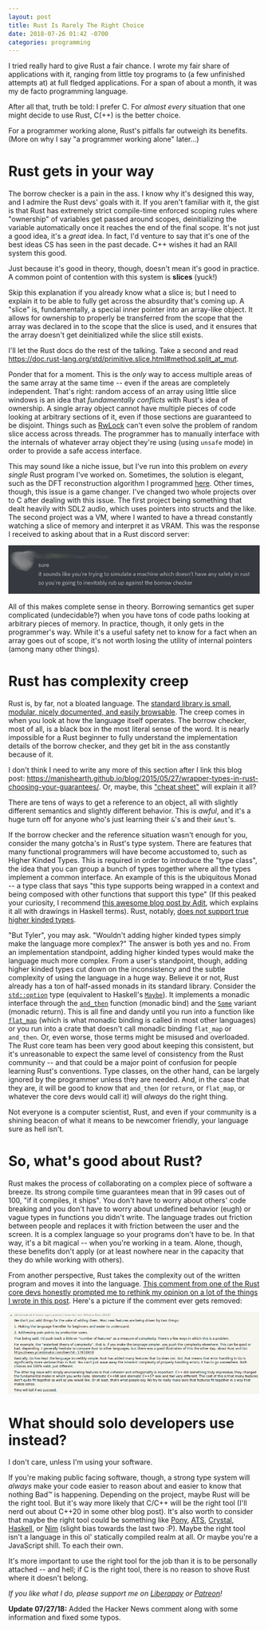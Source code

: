 ```yaml
---
layout: post
title: Rust Is Rarely The Right Choice
date: 2018-07-26 01:42 -0700
categories: programming
---
```


I tried really hard to give Rust a fair chance. I wrote my fair share of applications with it, ranging from little toy programs to (a few unfinished attempts at) at full fledged applications. For a span of about a month, it was my de facto programming language.

After all that, truth be told: I prefer C. For _almost every_ situation that one might decide to use Rust, C(++) is the better choice.

For a programmer working alone, Rust's pitfalls far outweigh its benefits. (More on why I say "a programmer working alone" later...)

Rust gets in your way
===
The borrow checker is a pain in the ass. I know why it's designed this way, and I admire the Rust devs' goals with it. If you aren't familiar with it, the gist is that Rust has extremely strict compile-time enforced scoping rules where "ownership" of variables get passed around scopes, deinitializing the variable automatically once it reaches the end of the final scope. It's not just a good idea, it's a _great_ idea. In fact, I'd venture to say that it's one of the best ideas CS has seen in the past decade. C++ wishes it had an RAII system this good.

Just because it's good in theory, though, doesn't mean it's good in practice. A common point of contention with this system is **slices** (yuck!)

Skip this explanation if you already know what a slice is; but I need to explain it to be able to fully get across the absurdity that's coming up. A "slice" is, fundamentally, a special inner pointer into an array-like object. It allows for ownership to properly be transferred from the scope that the array was declared in to the scope that the slice is used, and it ensures that the array doesn't get deinitialized while the slice still exists.

I'll let the Rust docs do the rest of the talking. Take a second and read <https://doc.rust-lang.org/std/primitive.slice.html#method.split_at_mut>.

Ponder that for a moment. This is the _only_ way to access multiple areas of the same array at the same time -- even if the areas are completely independent. That's right: random access of an array using little slice windows is an idea that _fundamentally conflicts_ with Rust's idea of ownership. A single array object cannot have multiple pieces of code looking at arbitrary sections of it, even if those sections are guaranteed to be disjoint. Things such as [RwLock](https://doc.rust-lang.org/std/sync/struct.RwLock.html) can't even solve the problem of random slice access across threads. The programmer has to manually interface with the internals of whatever array object they're using (using `unsafe` mode) in order to provide a safe access interface.

This may sound like a niche issue, but I've run into this problem on _every single_ Rust program I've worked on. Sometimes, the solution is elegant, such as the DFT reconstruction algorithm I programmed [here](https://github.com/Aearnus/strange-probability-experiment/blob/master/src/main.rs#L150). Other times, though, this issue is a game changer. I've changed two whole projects over to C after dealing with this issue. The first project being something that dealt heavily with SDL2 audio, which uses pointers into structs and the like. The second project was a VM, where I wanted to have a thread constantly watching a slice of memory and interpret it as VRAM. This was the response I received to asking about that in a Rust discord server:

![As if incompatibility was the worst of my problems...](/assets/imgs/rust-is-not-the-right-choice/0.png)

All of this makes complete sense in theory. Borrowing semantics get super complicated (undecidable?) when you have tons of code paths looking at arbitrary pieces of memory. In practice, though, it only gets in the programmer's way. While it's a useful safety net to know for a fact when an array goes out of scope, it's not worth losing the utility of internal pointers (among many other things).

Rust has complexity creep
===
Rust is, by far, not a bloated language. The [standard library is small, modular, nicely documented, and easily browsable](https://doc.rust-lang.org/std/). The creep comes in when you look at how the language itself operates. The borrow checker, most of all, is a black box in the most literal sense of the word. It is nearly impossible for a Rust beginner to fully understand the implementation details of the borrow checker, and they get bit in the ass constantly because of it.

I don't think I need to write any more of this section after I link this blog post: <https://manishearth.github.io/blog/2015/05/27/wrapper-types-in-rust-choosing-your-guarantees/>. Or, maybe, this ["cheat sheet"](https://i.redd.it/moxxoeir7iqz.png) will explain it all?

There are tens of ways to get a reference to an object, all with slightly different semantics and slightly different behavior. This is _awful_, and it's a huge turn off for anyone who's just learning their `&`'s and their `&mut`'s.

If the borrow checker and the reference situation wasn't enough for you, consider the many gotcha's in Rust's type system. There are features that many functional programmers will have become accustomed to, such as Higher Kinded Types. This is required in order to introduce the "type class", the idea that you can group a bunch of types together where all the types implement a common interface. An example of this is the ubiquitous Monad -- a type class that says "this type supports being wrapped in a context and being composed with other functions that support this type" (If this peaked your curiosity, I recommend [this awesome blog post by Adit](http://adit.io/posts/2013-04-17-functors,_applicatives,_and_monads_in_pictures.html), which explains it all with drawings in Haskell terms). Rust, notably, [does not support true higher kinded types](https://github.com/rust-lang/rfcs/issues/324).

"But Tyler", you may ask. "Wouldn't adding higher kinded types simply make the language more complex?" The answer is both yes and no. From an implementation standpoint, adding higher kinded types would make the language much more complex. From a user's standpoint, though, adding higher kinded types cut down on the inconsistency and the subtle complexity of using the language in a huge way. Believe it or not, Rust already has a ton of half-assed monads in its standard library. Consider the [`std::option`](https://doc.rust-lang.org/std/option/) type (equivalent to Haskell's [`Maybe`](https://hackage.haskell.org/package/base-4.11.1.0/docs/Data-Maybe.html)). It implements a monadic interface through the [`and_then`](https://doc.rust-lang.org/std/option/enum.Option.html#method.and_then) function (monadic bind) and the [`Some`](https://doc.rust-lang.org/std/option/enum.Option.html#variant.Some) variant (monadic return). This is all fine and dandy until you run into a function like [`flat_map`](https://doc.rust-lang.org/std/iter/trait.Iterator.html#method.flat_map) (which is what monadic binding is called in most other languages) or you run into a crate that doesn't call monadic binding `flat_map` or `and_then`. Or, even worse, those terms might be misused and overloaded. The Rust core team has been very good about keeping this consistent, but it's unreasonable to expect the same level of consistency from the Rust community -- and that could be a major point of confusion for people learning Rust's conventions. Type classes, on the other hand, can be largely ignored by the programmer unless they are needed. And, in the case that they are, it will be good to know that `and_then` (or `return`, or `flat_map`, or whatever the core devs would call it) will _always_ do the right thing.

Not everyone is a computer scientist, Rust, and even if your community is a shining beacon of what it means to be newcomer friendly, your language sure as hell isn't.


So, what's good about Rust?
===
Rust makes the process of collaborating on a complex piece of software a breeze. Its strong compile time guarantees mean that in 99 cases out of 100, "if it compiles, it ships". You don't have to worry about others' code breaking and you don't have to worry about undefined behavior (eugh) or vague types in functions you didn't write. The language trades out friction between people and replaces it with friction between the user and the screen. It is a complex language so your programs don't have to be. In that way, it's a bit magical -- when you're working in a team. Alone, though, these benefits don't apply (or at least nowhere near in the capacity that they do while working with others).

From another perspective, Rust takes the complexity out of the written program and moves it into the language. [This comment from one of the Rust core devs honestly prompted me to rethink my opinion on a lot of the things I wrote in this post](https://news.ycombinator.com/item?id=17627642). Here's a picture if the comment ever gets removed:

![Can't deny a smooth talker.](/assets/imgs/rust-is-not-the-right-choice/1.png)

What should solo developers use instead?
===
I don't care, unless I'm using your software.

If you're making public facing software, though, a strong type system will _always_ make your code easier to reason about and easier to know that nothing Bad™ is happening. Depending on the project, maybe Rust will be the right tool. But it's way more likely that C/C++ will be the right tool (I'll nerd out about C++20 in some other blog post). It's also worth to consider that maybe the right tool could be something like [Pony](https://www.ponylang.org/), [ATS](http://www.ats-lang.org/), [Crystal](https://crystal-lang.org/), [Haskell](https://www.haskell.org/), or [Nim](https://nim-lang.org/) (slight bias towards the last two :P). Maybe the right tool isn't a language in this ol' statically compiled realm at all. Or maybe you're a JavaScript shill. To each their own.

It's more important to use the right tool for the job than it is to be personally attached -- and hell; if C is the right tool, there is no reason to shove Rust where it doesn't belong.

_If you like what I do, please support me on [Liberapay](https://liberapay.com/Aearnus) or [Patreon](https://www.patreon.com/aearnus)!_

**Update 07/27/18:** Added the Hacker News comment along with some information and fixed some typos.
